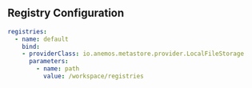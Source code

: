 ## Registry Configuration

```yaml
registries:
  - name: default
    bind:
    - providerClass: io.anemos.metastore.provider.LocalFileStorage
      parameters:
        - name: path
          value: /workspace/registries
```
